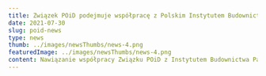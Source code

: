 ```yaml
---
title: Związek POiD podejmuje współpracę z Polskim Instytutem Budownictwa Pasywnego i Energii Odnawialnej
date: 2021-07-30
slug: poid-news
type: news
thumb: ../images/newsThumbs/news-4.png
featuredImage: ../images/newsThumbs/news-4.png
content: Nawiązanie współpracy Związku POiD z Instytutem Budownictwa Pasywnego i Energii Odnawialnej, to krok do podjęcia działań w zakresie transferu interdyscyplinarnej wiedzy w zakresie budownictwa pasywnego i wysoce energooszczędnego dla całej branży stolarki budowlanej w Polsce. Strony deklarują również chęć doradztwa na rzecz dostosowania stolarki budowlanej do obecnych standardów budownictwa pasywnego i wysoce energooszczędnego oraz ich weryfikacji, jako Certyfikowanych Komponentów Produktów Pasywnych dedykowanych do obiektów w najwyższych standardach energetycznych a także promocji Certyfikowanych produktów, szkoleń producentów, dostawców i dystrybutorów stolarki budowlanej, dzięki którym uczestnicy mogą zyskać tytuły Mistrzów Budownictwa Pasywnego i Energooszczędnego oraz Ambasadorów Budownictwa Pasywnego.
---
```

